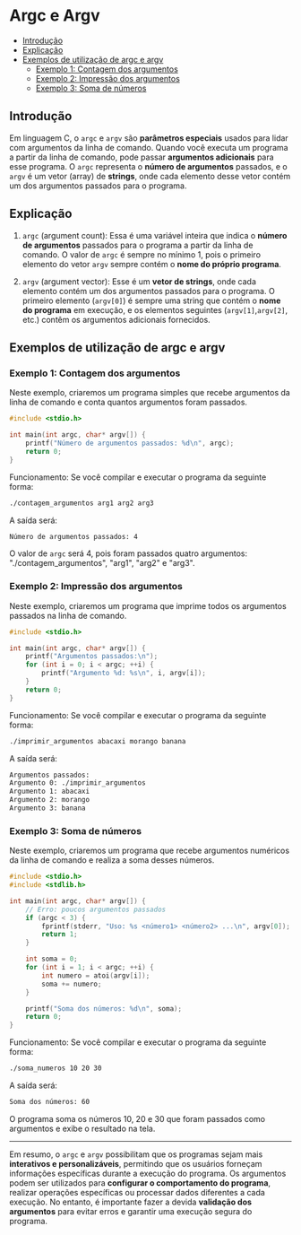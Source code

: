 # Argc e Argv

<!-- toc -->
- [Introdução](#introdução)
- [Explicação](#explicação)
- [Exemplos de utilização de argc e argv](#exemplos-de-utilização-de-argc-e-argv)
  - [Exemplo 1: Contagem dos argumentos](#exemplo-1-contagem-dos-argumentos)
  - [Exemplo 2: Impressão dos argumentos](#exemplo-2-impressão-dos-argumentos)
  - [Exemplo 3: Soma de números](#exemplo-3-soma-de-números)
<!-- toc -->

## Introdução

Em linguagem C, o `argc` e `argv` são **parâmetros especiais** usados para
lidar com argumentos da linha de comando. Quando você executa um programa a
partir da linha de comando, pode passar **argumentos adicionais** para esse
programa. O `argc` representa o **número de argumentos** passados, e o `argv` é
um vetor (array) de **strings**, onde cada elemento desse vetor contém um dos
argumentos passados para o programa.

## Explicação

1. `argc` (argument count): Essa é uma variável inteira que indica o **número
de argumentos** passados para o programa a partir da linha de comando. O valor de
`argc` é sempre no mínimo 1, pois o primeiro elemento do vetor `argv` sempre
contém o **nome do próprio programa**.

2. `argv` (argument vector): Esse é um **vetor de strings**, onde cada elemento contém
um dos argumentos passados para o programa. O primeiro elemento (`argv[0]`) é sempre
uma string que contém o **nome do programa** em execução, e os elementos seguintes
(`argv[1]`,`argv[2]`, etc.) contêm os argumentos adicionais fornecidos.

## Exemplos de utilização de argc e argv

### Exemplo 1: Contagem dos argumentos

Neste exemplo, criaremos um programa simples que recebe argumentos da linha de
comando e conta quantos argumentos foram passados.

```c
#include <stdio.h>

int main(int argc, char* argv[]) {
    printf("Número de argumentos passados: %d\n", argc);
    return 0;
}
```

Funcionamento:
Se você compilar e executar o programa da seguinte forma:

```sh
./contagem_argumentos arg1 arg2 arg3
```

A saída será:

```sh
Número de argumentos passados: 4
```

O valor de `argc` será 4, pois foram passados quatro argumentos:
"./contagem_argumentos", "arg1", "arg2" e "arg3".

### Exemplo 2: Impressão dos argumentos

Neste exemplo, criaremos um programa que imprime todos os argumentos passados
na linha de comando.

```c
#include <stdio.h>

int main(int argc, char* argv[]) {
    printf("Argumentos passados:\n");
    for (int i = 0; i < argc; ++i) {
        printf("Argumento %d: %s\n", i, argv[i]);
    }
    return 0;
}
```

Funcionamento:
Se você compilar e executar o programa da seguinte forma:

```sh
./imprimir_argumentos abacaxi morango banana
```

A saída será:

```sh
Argumentos passados:
Argumento 0: ./imprimir_argumentos
Argumento 1: abacaxi
Argumento 2: morango
Argumento 3: banana
```

### Exemplo 3: Soma de números

Neste exemplo, criaremos um programa que recebe argumentos numéricos da linha
de comando e realiza a soma desses números.

```c
#include <stdio.h>
#include <stdlib.h>

int main(int argc, char* argv[]) {
    // Erro: poucos argumentos passados
    if (argc < 3) {
        fprintf(stderr, "Uso: %s <número1> <número2> ...\n", argv[0]);
        return 1;
    }

    int soma = 0;
    for (int i = 1; i < argc; ++i) {
        int numero = atoi(argv[i]);
        soma += numero;
    }

    printf("Soma dos números: %d\n", soma);
    return 0;
}
```

Funcionamento:
Se você compilar e executar o programa da seguinte forma:

```sh
./soma_numeros 10 20 30
```

A saída será:

```sh
Soma dos números: 60
```

O programa soma os números 10, 20 e 30 que foram passados como argumentos e
exibe o resultado na tela.

---

Em resumo, o `argc` e `argv` possibilitam que os programas sejam mais **interativos
e personalizáveis**, permitindo que os usuários forneçam informações específicas
durante a execução do programa. Os argumentos podem ser utilizados para **configurar
o comportamento do programa**, realizar operações específicas ou processar dados
diferentes a cada execução. No entanto, é importante fazer a devida **validação
dos argumentos** para evitar erros e garantir uma execução segura do programa.